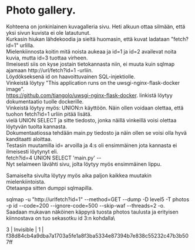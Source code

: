 # Photo gallery. 
Kohteena on jonkinlainen kuvagalleria sivu. Heti alkuun ottaa silmään, että yksi sivun kuvista ei ole latautunut.  \
Kurkasin hiukan lähdekoodia ja sieltä huomasin, että kuvat ladataan "fetch?id=1" urlilla.  \
Mielenkiinnosta koitin mitä noista aukeaa ja id=1 ja id=2 availevat noita kuvia, mutta id=3 tuottaa virheen.\
Ilmeisesti siis on kyse jostain tietokannasta niin, ei muuta kuin sqlmap ajamaan http://url/fetch?id=1 -urliin.  \
Löydökseksenä id on haavoittuvainen SQL-injektiolle.  \
Vinkeistä löytyy "This application runs on the uwsgi-nginx-flask-docker image". \
https://github.com/tiangolo/uwsgi-nginx-flask-docker. linkistä löytyy dokumentaatio tuolle dockerille. \
Vinkeistä löytyy myös: UNION:n käyttöön. Näin ollen voidaan olettaa, että tuohon fetch?id=1 urliin pitää lisätä. \
vielä UNION SELECT ja sitte tiedosto, jonka näillä vinkeillä voisi olettaa löytyvän tuolta kannasta.  \
Dokumentaatiossa tehdään main.py tiedosto ja näin ollen se voisi olla hyvä kanditaatti aloittaa.  \
Testasin muutamilla id= arvoilla ja 4:s oli ensimmäinen jota kannasta ei ilmeisesti löytynyt eli. \
fetch?id=4 UNION SELECT 'main.py' --  \
Nyt selaimeen lävähti sivu, jolta löytyy myös ensimmäinen lippu.  
  
Samaiselta sivulta löytyy myös aika paljon kaikkea muutakin mielenkiintoista.  \
Otetaanpa sitten dumppi sqlmapilla.

sqlmap -u "http://urlfetch?id=1" --method=GET --dump -D level5 -T photos -p id --code=200 --ignore-code=500 --skip-waf --threads=2 -o. \
Saadaan mukavan näköinen käppyrä tuosta photos taulusta ja erityisen kiinnostava on tuo sekasotku id 3:n kohdalla\

3  | Invisible        | 1      | f38d84cb4a9dba7a1703a5fe1a8f3ba5334e87394b7e838c55232c47b3b507ff
